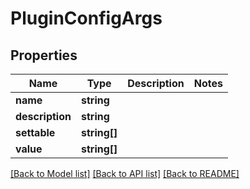 # PluginConfigArgs

## Properties
Name | Type | Description | Notes
------------ | ------------- | ------------- | -------------
**name** | **string** |  | 
**description** | **string** |  | 
**settable** | **string[]** |  | 
**value** | **string[]** |  | 

[[Back to Model list]](../README.md#documentation-for-models) [[Back to API list]](../README.md#documentation-for-api-endpoints) [[Back to README]](../README.md)


